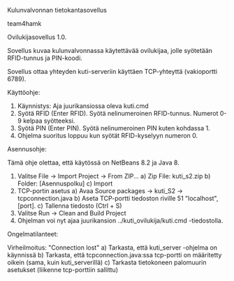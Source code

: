 Kulunvalvonnan tietokantasovellus

team4hamk

Ovilukijasovellus 1.0.

Sovellus kuvaa kulunvalvonnassa käytettävää ovilukijaa, jolle syötetään RFID-tunnus ja PIN-koodi.

Sovellus ottaa yhteyden kuti-serveriin käyttäen TCP-yhteyttä (vakioportti 6789).

Käyttöohje:
1. Käynnistys: Aja juurikansiossa oleva kuti.cmd
2. Syötä RFID (Enter RFID). Syötä nelinumeroinen RFID-tunnus. Numerot 0-9 kelpaa syötteeksi.
3. Syötä PIN (Enter PIN). Syötä nelinumeroinen PIN kuten kohdassa 1.
4. Ohjelma suoritus loppuu kun syötät RFID-kyselyyn numeron 0.

Asennusohje:

Tämä ohje olettaa, että käytössä on NetBeans 8.2 ja Java 8.
1. Valitse File -> Import Project -> From ZIP...
   a) Zip File: kuti_s2.zip
   b) Folder: [Asennuspolku]
   c) Import
2. TCP-portin asetus
   a) Avaa Source packages -> kuti_S2 -> tcpconnection.java
   b) Aseta TCP-portti tiedoston riville 51 "localhost", [port].
   c) Tallenna tiedosto (Ctrl + S)
3. Valitse Run -> Clean and Build Project
4. Ohjelman voi nyt ajaa juurikansion ../kuti_ovilukija/kuti.cmd -tiedostolla.


Ongelmatilanteet:

Virheilmoitus:  "Connection lost"
   a) Tarkasta, että kuti_server -ohjelma on käynnissä
   b) Tarkasta, että tcpconnection.java:ssa tcp-portti on määritetty oikein (sama, kuin  kuti_serverillä)
   c) Tarkasta tietokoneen palomuurin asetukset (liikenne tcp-porttiin sallittu)
